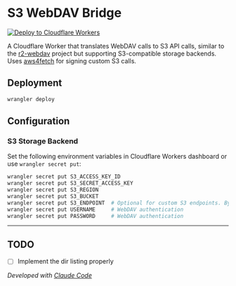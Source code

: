 # S3 WebDAV Bridge

[![Deploy to Cloudflare Workers](https://deploy.workers.cloudflare.com/button)](https://deploy.workers.cloudflare.com/?url=https://github.com/junjiechen-chris/s3-webdav-cloudflare)

A Cloudflare Worker that translates WebDAV calls to S3 API calls, similar to the [r2-webdav](https://github.com/abersheeran/r2-webdav) project but supporting S3-compatible storage backends. Uses [aws4fetch](https://github.com/mhart/aws4fetch) for signing custom S3 calls.

## Deployment

```bash
wrangler deploy
```

## Configuration

### S3 Storage Backend

Set the following environment variables in Cloudflare Workers dashboard or use `wrangler secret put`:

```bash
wrangler secret put S3_ACCESS_KEY_ID
wrangler secret put S3_SECRET_ACCESS_KEY
wrangler secret put S3_REGION
wrangler secret put S3_BUCKET
wrangler secret put S3_ENDPOINT  # Optional for custom S3 endpoints. By default, AWS S3 endpoint is used.
wrangler secret put USERNAME     # WebDAV authentication 
wrangler secret put PASSWORD     # WebDAV authentication
```

---

## TODO
- [ ] Implement the dir listing properly

*Developed with [Claude Code](https://claude.ai/code)*
